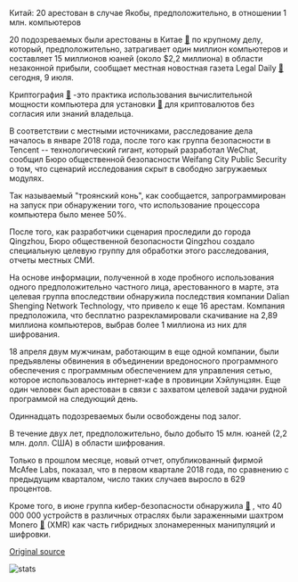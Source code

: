 Китай: 20 арестован в случае Якобы, предположительно, в отношении 1 млн. компьютеров

20 подозреваемых были арестованы в Китае  [🔗](https://cointelegraph.com/tags/china)  по крупному делу, который, предположительно, затрагивает один миллион компьютеров и составляет 15 миллионов юаней (около $2,2 миллиона) в области незаконной прибыли, сообщает местная новостная газета Legal Daily  [🔗](http://www.legaldaily.com.cn/index/content/2018-07/09/content_7589087.htm?node=20908)  сегодня, 9 июля.

Криптография  [🔗](https://cointelegraph.com/news/the-ethics-of-cryptojacking-rampant-malware-or-ad-free-internet) -это практика использования вычислительной мощности компьютера для установки  [🔗](https://cointelegraph.com/tags/bitcoin-mining)  для криптовалютов без согласия или знаний владельца.

В соответствии с местными источниками, расследование дела началось в январе 2018 года, после того как группа безопасности в Tencent -- технологический гигант, который разработал WeChat, сообщил Бюро общественной безопасности Weifang City Public Security о том, что сценарий исследования скрыт в свободно загружаемых модулях.

Так называемый "троянский конь", как сообщается, запрограммирован на запуск при обнаружении того, что использование процессора компьютера было менее 50%.

После того, как разработчики сценария проследили до города Qingzhou, Бюро общественной безопасности Qingzhou создало специальную целевую группу для обработки этого расследования, отчеты местных СМИ.

На основе информации, полученной в ходе пробного использования одного предположительно частного лица, арестованного в марте, эта целевая группа впоследствии обнаружила последствия компании Dalian Shenging Network Technology, что привело к еще 16 арестам. Компания предположила, что бесплатно разрекламировали скачивание на 2,89 миллиона компьютеров, выбрав более 1 миллиона из них для шифрования.

18 апреля двум мужчинам, работающим в еще одной компании, были предъявлены обвинения в объединении вредоносного программного обеспечения с программным обеспечением для управления сетью, которое использовалось интернет-кафе в провинции Хэйлунцзян. Еще один человек был арестован в связи с захватом целевой задачи рудной программой на следующий день.

Одиннадцать подозреваемых были освобождены под залог.

В течение двух лет, предположительно, было добыто 15 млн. юаней (2,2 млн. долл. США) в области шифрования.

Только в прошлом месяце, новый отчет, опубликованный фирмой McAfee Labs, показал, что в первом квартале 2018 года, по сравнению с предыдущим кварталом, число таких случаев выросло в 629 процентов.

Кроме того, в июне группа кибер-безопасности обнаружила  [🔗](https://cointelegraph.com/news/operation-prowli-malware-infects-over-40-000-machines-which-were-used-for-crypto-mining) , что 40 000 000 устройств в различных отраслях были зараженными шахтром Monero  [🔗](https://cointelegraph.com/tags/monero)  (XMR) как часть гибридных злонамеренных манипуляций и шифровки.

[Original source](https://cointelegraph.com/news/china-20-arrested-in-cryptojacking-case-allegedly-affecting-over-1-million-computers)

![stats](https://c.statcounter.com/11760860/0/a89fa40b/1/ "stats")
